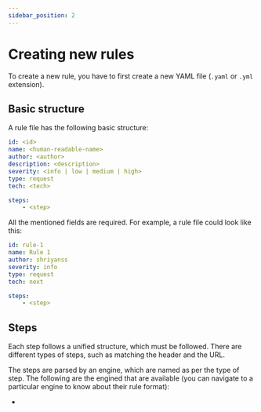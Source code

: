 ```yaml
---
sidebar_position: 2
---
```


# Creating new rules

To create a new rule, you have to first create a new YAML file (`.yaml` or `.yml` extension).

## Basic structure

A rule file has the following basic structure:

```yaml
id: <id>
name: <human-readable-name>
author: <author>
description: <description>
severity: <info | low | medium | high>
type: request
tech: <tech>

steps:
    - <step>
```

All the mentioned fields are required. For example, a rule file could look like this:

```yaml
id: rule-1
name: Rule 1
author: shriyanss
severity: info
type: request
tech: next

steps:
    - <step>
```

## Steps

Each step follows a unified structure, which must be followed. There are different types of steps, such as matching the header and the URL.

The steps are parsed by an engine, which are named as per the type of step. The following are the engined that are available (you can navigate to a particular engine to know about their rule format):

-

